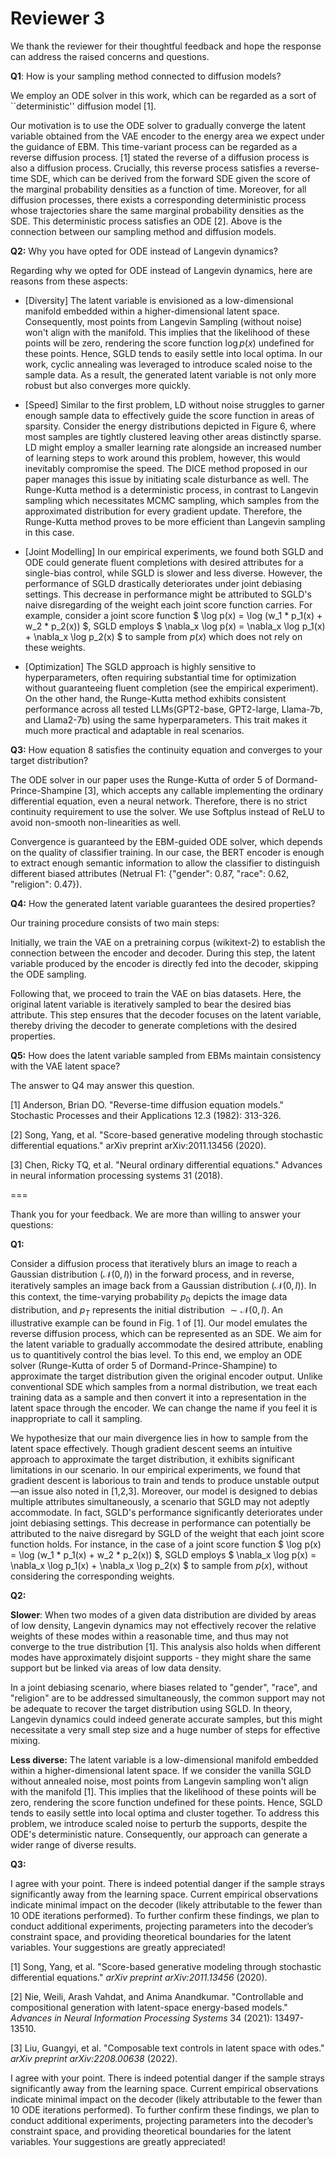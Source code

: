 # Reviewer 3

We thank the reviewer for their thoughtful feedback and hope the response can address the raised concerns and questions.

**Q1**: How is your sampling method connected to diffusion models?

We employ an ODE solver in this work, which can be regarded as a sort of ``deterministic'' diffusion model [1].

Our motivation is to use the ODE solver to gradually converge the latent variable obtained from the VAE encoder to the energy area we expect under the guidance of EBM. This time-variant process can be regarded as a reverse diffusion process. [1] stated the reverse of a diffusion process is also a diffusion process. Crucially, this reverse process satisfies a reverse-time SDE, which can be derived from the forward SDE given the score of the marginal probability densities as a function of time. Moreover, for all diffusion processes, there exists a corresponding deterministic process whose trajectories share the same marginal probability densities as the SDE. This deterministic process satisfies an ODE [2]. Above is the connection between our sampling method and diffusion models.

**Q2:** Why you have opted for ODE instead of Langevin dynamics?

Regarding why we opted for ODE instead of Langevin dynamics, here are reasons from these aspects:

- [Diversity] The latent variable is envisioned as a low-dimensional manifold embedded within a higher-dimensional latent space. Consequently, most points from Langevin Sampling (without noise) won't align with the manifold. This implies that the likelihood of these points will be zero, rendering the score function $\log p(x)$ undefined for these points. Hence, SGLD tends to easily settle into local optima. In our work, cyclic annealing was leveraged to introduce scaled noise to the sample data. As a result, the generated latent variable is not only more robust but also converges more quickly.

- [Speed] Similar to the first problem, LD without noise struggles to garner enough sample data to effectively guide the score function in areas of sparsity. Consider the energy distributions depicted in Figure 6, where most samples are tightly clustered leaving other areas distinctly sparse. LD might employ a smaller learning rate alongside an increased number of learning steps to work around this problem, however, this would inevitably compromise the speed. The DICE method proposed in our paper manages this issue by initiating scale disturbance as well. The Runge-Kutta method is a deterministic process, in contrast to Langevin sampling which necessitates MCMC sampling, which samples from the approximated distribution for every gradient update. Therefore, the Runge-Kutta method proves to be more efficient than Langevin sampling in this case.

- [Joint Modelling] In our empirical experiments, we found both SGLD and ODE could generate fluent completions with desired attributes for a single-bias control, while SGLD is slower and less diverse. However, the performance of SGLD drastically deteriorates under joint debiasing settings. This decrease in performance might be attributed to SGLD's naive disregarding of the weight each joint score function carries. For example, consider a joint score function $ \log p(x) = \log (w_1 * p_1(x) + w_2 * p_2(x)) $, SGLD employs $ \nabla_x \log p(x) = \nabla_x \log p_1(x) + \nabla_x \log p_2(x) $ to sample from $p(x)$ which does not rely on these weights. 

- [Optimization] The SGLD approach is highly sensitive to hyperparameters, often requiring substantial time for optimization without guaranteeing fluent completion (see the empirical experiment). On the other hand, the Runge-Kutta method exhibits consistent performance across all tested LLMs(GPT2-base, GPT2-large, Llama-7b, and Llama2-7b) using the same hyperparameters. This trait makes it much more practical and adaptable in real scenarios.

**Q3:** How equation 8 satisfies the continuity equation and converges to your target distribution?

The ODE solver in our paper uses the Runge-Kutta of order 5 of Dormand-Prince-Shampine [3], which accepts any callable implementing the ordinary differential equation, even a neural network. Therefore, there is no strict continuity requirement to use the solver. We use Softplus instead of ReLU to avoid non-smooth non-linearities as well.

Convergence is guaranteed by the EBM-guided ODE solver, which depends on the quality of classifier training. In our case, the BERT encoder is enough to extract enough semantic information to allow the classifier to distinguish different biased attributes (Netrual F1: {"gender": 0.87, "race": 0.62, "religion": 0.47}).

**Q4:** How the generated latent variable guarantees the desired properties?

Our training procedure consists of two main steps:

Initially, we train the VAE on a pretraining corpus (wikitext-2) to establish the connection between the encoder and decoder. During this step, the latent variable produced by the encoder is directly fed into the decoder, skipping the ODE sampling.

Following that, we proceed to train the VAE on bias datasets. Here, the original latent variable is iteratively sampled to bear the desired bias attribute. This step ensures that the decoder focuses on the latent variable, thereby driving the decoder to generate completions with the desired properties.

**Q5:** How does the latent variable sampled from EBMs maintain consistency with the VAE latent space?

The answer to Q4 may answer this question.

[1] Anderson, Brian DO. "Reverse-time diffusion equation models." Stochastic Processes and their Applications 12.3 (1982): 313-326.

[2] Song, Yang, et al. "Score-based generative modeling through stochastic differential equations." arXiv preprint arXiv:2011.13456 (2020).

[3] Chen, Ricky TQ, et al. "Neural ordinary differential equations." Advances in neural information processing systems 31 (2018).


===

Thank you for your feedback. We are more than willing to answer your questions:

**Q1:**

Consider a diffusion process that iteratively blurs an image to reach a Gaussian distribution ($\mathcal{N}(0, I)$) in the forward process, and in reverse, iteratively samples an image back from a Gaussian distribution  ($\mathcal{N}(0, I)$). In this context, the time-varying probability $p_0$ depicts the image data distribution, and $p_T$ represents the initial distribution $\sim\mathcal{N}(0, I)$. An illustrative example can be found in Fig. 1 of [1]. Our model emulates the reverse diffusion process, which can be represented as an SDE. We aim for the latent variable to gradually accommodate the desired attribute, enabling us to quantitively control the bias level. To this end, we employ an ODE solver (Runge-Kutta of order 5 of Dormand-Prince-Shampine) to approximate the target distribution given the original encoder output. Unlike conventional SDE which samples from a normal distribution, we treat each training data as a sample and then convert it into a representation in the latent space through the encoder. We can change the name if you feel it is inappropriate to call it sampling.

We hypothesize that our main divergence lies in how to sample from the latent space effectively. Though gradient descent seems an intuitive approach to approximate the target distribution, it exhibits significant limitations in our scenario. In our empirical experiments, we found that gradient descent is laborious to train and tends to produce unstable output—an issue also noted in [1,2,3]. Moreover, our model is designed to debias multiple attributes simultaneously, a scenario that SGLD may not adeptly accommodate. In fact, SGLD's performance significantly deteriorates under joint debiasing settings. This decrease in performance can potentially be attributed to the naive disregard by SGLD of the weight that each joint score function holds. For instance, in the case of a joint score function $ \log p(x) = \log (w_1 * p_1(x) + w_2 * p_2(x)) $, SGLD employs $ \nabla_x \log p(x) = \nabla_x \log p_1(x) + \nabla_x \log p_2(x) $ to sample from $p(x)$, without considering the corresponding weights.

**Q2:** 

**Slower**: When two modes of a given data distribution are divided by areas of low density, Langevin dynamics may not effectively recover the relative weights of these modes within a reasonable time, and thus may not converge to the true distribution [1]. This analysis also holds when different modes have approximately disjoint supports - they might share the same support but be linked via areas of low data density.

In a joint debiasing scenario, where biases related to "gender", "race", and "religion" are to be addressed simultaneously, the common support may not be adequate to recover the target distribution using SGLD. In theory, Langevin dynamics could indeed generate accurate samples, but this might necessitate a very small step size and a huge number of steps for effective mixing.

**Less diverse:** The latent variable is a low-dimensional manifold embedded within a higher-dimensional latent space. If we consider the vanilla SGLD without annealed noise, most points from Langevin sampling won't align with the manifold [1]. This implies that the likelihood of these points will be zero, rendering the score function undefined for these points. Hence, SGLD tends to easily settle into local optima and cluster together. To address this problem, we introduce scaled noise to perturb the supports, despite the ODE's deterministic nature. Consequently, our approach can generate a wider range of diverse results.

**Q3:** 

I agree with your point. There is indeed potential danger if the sample strays significantly away from the learning space. Current empirical observations indicate minimal impact on the decoder (likely attributable to the fewer than 10 ODE iterations performed). To further confirm these findings, we plan to conduct additional experiments, projecting parameters into the decoder’s constraint space, and providing theoretical boundaries for the latent variables. Your suggestions are greatly appreciated!

[1] Song, Yang, et al. "Score-based generative modeling through stochastic differential equations." _arXiv preprint arXiv:2011.13456_ (2020).

[2] Nie, Weili, Arash Vahdat, and Anima Anandkumar. "Controllable and compositional generation with latent-space energy-based models." _Advances in Neural Information Processing Systems_ 34 (2021): 13497-13510.

[3] Liu, Guangyi, et al. "Composable text controls in latent space with odes." _arXiv preprint arXiv:2208.00638_ (2022).

I agree with your point. There is indeed potential danger if the sample strays significantly away from the learning space. Current empirical observations indicate minimal impact on the decoder (likely attributable to the fewer than 10 ODE iterations performed). To further confirm these findings, we plan to conduct additional experiments, projecting parameters into the decoder’s constraint space, and providing theoretical boundaries for the latent variables. Your suggestions are greatly appreciated!
